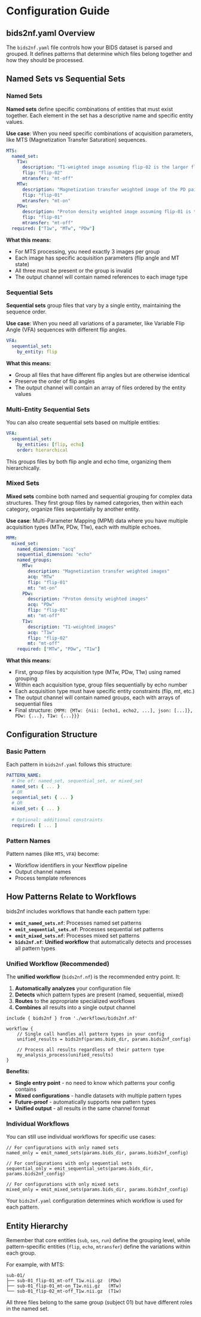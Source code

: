 # Configuration Guide

## bids2nf.yaml Overview

The `bids2nf.yaml` file controls how your BIDS dataset is parsed and grouped. It defines patterns that determine which files belong together and how they should be processed.

## Named Sets vs Sequential Sets

### Named Sets

**Named sets** define specific combinations of entities that must exist together. Each element in the set has a descriptive name and specific entity values.

**Use case**: When you need specific combinations of acquisition parameters, like MTS (Magnetization Transfer Saturation) sequences.

```yaml
MTS:
  named_set:
    T1w:
      description: "T1-weighted image assuming flip-02 is the larger flip angle"
      flip: "flip-02"
      mtransfer: "mt-off"
    MTw:
      description: "Magnetization transfer weighted image of the PD pair"
      flip: "flip-01"
      mtransfer: "mt-on"
    PDw:
      description: "Proton density weighted image assuming flip-01 is the lower flip angle"
      flip: "flip-01"
      mtransfer: "mt-off"
  required: ["T1w", "MTw", "PDw"]
```

**What this means:**
- For MTS processing, you need exactly 3 images per group
- Each image has specific acquisition parameters (flip angle and MT state)
- All three must be present or the group is invalid
- The output channel will contain named references to each image type

### Sequential Sets  

**Sequential sets** group files that vary by a single entity, maintaining the sequence order.

**Use case**: When you need all variations of a parameter, like Variable Flip Angle (VFA) sequences with different flip angles.

```yaml
VFA:
  sequential_set:
    by_entity: flip
```

**What this means:**
- Group all files that have different flip angles but are otherwise identical
- Preserve the order of flip angles
- The output channel will contain an array of files ordered by the entity values

### Multi-Entity Sequential Sets

You can also create sequential sets based on multiple entities:

```yaml
VFA:
  sequential_set:
    by_entities: [flip, echo]
    order: hierarchical
```

This groups files by both flip angle and echo time, organizing them hierarchically.

### Mixed Sets

**Mixed sets** combine both named and sequential grouping for complex data structures. They first group files by named categories, then within each category, organize files sequentially by another entity.

**Use case**: Multi-Parameter Mapping (MPM) data where you have multiple acquisition types (MTw, PDw, T1w), each with multiple echoes.

```yaml
MPM:
  mixed_set:
    named_dimension: "acq"
    sequential_dimension: "echo"
    named_groups:
      MTw:
        description: "Magnetization transfer weighted images"
        acq: "MTw"
        flip: "flip-01"
        mt: "mt-on"
      PDw:
        description: "Proton density weighted images"  
        acq: "PDw"
        flip: "flip-01"
        mt: "mt-off"
      T1w:
        description: "T1-weighted images"
        acq: "T1w"
        flip: "flip-02"
        mt: "mt-off"
    required: ["MTw", "PDw", "T1w"]
```

**What this means:**
- First, group files by acquisition type (MTw, PDw, T1w) using named grouping
- Within each acquisition type, group files sequentially by echo number
- Each acquisition type must have specific entity constraints (flip, mt, etc.)
- The output channel will contain named groups, each with arrays of sequential files
- Final structure: `{MPM: {MTw: {nii: [echo1, echo2, ...], json: [...]}, PDw: {...}, T1w: {...}}}`

## Configuration Structure

### Basic Pattern

Each pattern in `bids2nf.yaml` follows this structure:

```yaml
PATTERN_NAME:
  # One of: named_set, sequential_set, or mixed_set
  named_set: { ... }
  # OR
  sequential_set: { ... }
  # OR
  mixed_set: { ... }
  
  # Optional: additional constraints
  required: [ ... ]
```

### Pattern Names

Pattern names (like `MTS`, `VFA`) become:
- Workflow identifiers in your Nextflow pipeline
- Output channel names
- Process template references

## How Patterns Relate to Workflows

bids2nf includes workflows that handle each pattern type:

- **`emit_named_sets.nf`**: Processes named set patterns
- **`emit_sequential_sets.nf`**: Processes sequential set patterns  
- **`emit_mixed_sets.nf`**: Processes mixed set patterns
- **`bids2nf.nf`**: **Unified workflow** that automatically detects and processes all pattern types

### Unified Workflow (Recommended)

The **unified workflow** (`bids2nf.nf`) is the recommended entry point. It:

1. **Automatically analyzes** your configuration file
2. **Detects** which pattern types are present (named, sequential, mixed)
3. **Routes** to the appropriate specialized workflows
4. **Combines** all results into a single output channel

```nextflow
include { bids2nf } from './workflows/bids2nf.nf'

workflow {
    // Single call handles all pattern types in your config
    unified_results = bids2nf(params.bids_dir, params.bids2nf_config)
    
    // Process all results regardless of their pattern type
    my_analysis_process(unified_results)
}
```

**Benefits:**
- **Single entry point** - no need to know which patterns your config contains
- **Mixed configurations** - handle datasets with multiple pattern types
- **Future-proof** - automatically supports new pattern types
- **Unified output** - all results in the same channel format

### Individual Workflows

You can still use individual workflows for specific use cases:

```nextflow
// For configurations with only named sets
named_only = emit_named_sets(params.bids_dir, params.bids2nf_config)

// For configurations with only sequential sets  
sequential_only = emit_sequential_sets(params.bids_dir, params.bids2nf_config)

// For configurations with only mixed sets
mixed_only = emit_mixed_sets(params.bids_dir, params.bids2nf_config)
```

Your `bids2nf.yaml` configuration determines which workflow is used for each pattern.

## Entity Hierarchy

Remember that core entities (`sub`, `ses`, `run`) define the grouping level, while pattern-specific entities (`flip`, `echo`, `mtransfer`) define the variations within each group.

For example, with MTS:
```
sub-01/
├── sub-01_flip-01_mt-off_T1w.nii.gz  (PDw)
├── sub-01_flip-01_mt-on_T1w.nii.gz   (MTw)  
└── sub-01_flip-02_mt-off_T1w.nii.gz  (T1w)
```

All three files belong to the same group (subject 01) but have different roles in the named set.